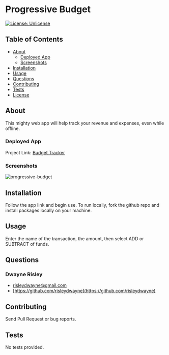 # Progressive Budget
[![License: Unlicense](https://img.shields.io/badge/license-Unlicense-blue.svg)](http://unlicense.org/)


## Table of Contents
* [About](#about)
    * [Deployed App](#deployed-app)
    * [Screenshots](#screenshots)
* [Installation](#installation)
* [Usage](#usage)
* [Questions](#questions)
* [Contributing](#contributing)
* [Tests](#tests)
* [License](#license)
    
## About
    
This mighty web app will help track your revenue and expenses, even while offline.
    
    
### Deployed App
Project Link: [Budget Tracker](http://secret-caverns-68109.herokuapp.com/)
    
    
### Screenshots
    
![progressive-budget](https://user-images.githubusercontent.com/18751823/97384857-9219dd00-189e-11eb-9fb8-82db0aae2a42.png)
    
    
## Installation
    
Follow the app link and begin use.  To run locally, fork the github repo and install packages locally on your machine. 
    
## Usage
    
Enter the name of the transaction, the amount, then select ADD or SUBTRACT of funds.
    
## Questions
    
### Dwayne Risley
* [risleydwayne@gmail.com](risleydwayne@gmail.com)
* [https://github.com/risleydwayne](https://github.com/risleydwayne)
    
## Contributing
    
Send Pull Request or bug reports. 
    
## Tests
    
No tests provided.